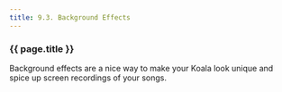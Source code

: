 ```yaml
---
title: 9.3. Background Effects
---
```


### {{ page.title }}

Background effects are a nice way to make your Koala look unique and spice up screen recordings of your songs. 
